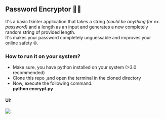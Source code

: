 ## Password Encryptor 👨‍💻

It's a basic tkinter application that takes a string *(could be anything for ex. password)* and a length as an input and generates a new completely random string of provided length.
<br />
It's makes your password completely unguessable and improves your online safety 🌐.

### **How to run it on your system?**
<ul>
  <li>Make sure, you have python installed on your system (>3.0 recommended)</li>
  <li>Clone this repo ,and open the terminal in the cloned directory</li>
  <li>Now, execute the following command:</li>
  <b>python encrypt.py </b>
</ul>
<b><h4> UI: </h4></b>
<img src="https://user-images.githubusercontent.com/73229823/122418674-00371f80-cfa8-11eb-90a6-310d4c086429.png" />

   
